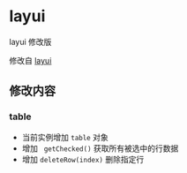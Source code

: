 # layui
layui 修改版

修改自 [layui](https://github.com/sentsin/layui/)

## 修改内容

### table

- 当前实例增加 `table` 对象
- 增加 ` getChecked()` 获取所有被选中的行数据
- 增加 `deleteRow(index)` 删除指定行
